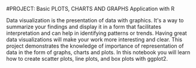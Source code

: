 #PROJECT: Basic PLOTS, CHARTS AND GRAPHS Application with R

Data visualization is the presentation of data with graphics. It's a way to summarize your findings and display it in a form that facilitates interpretation and can help in identifying patterns or trends. Having great data visualizations will make your work more interesting and clear. This project demonstrates the knowledge of importance of representation of data in the form of graphs, charts and plots. In this notebook you will learn how to create scatter plots, line plots, and box plots with ggplot2.
